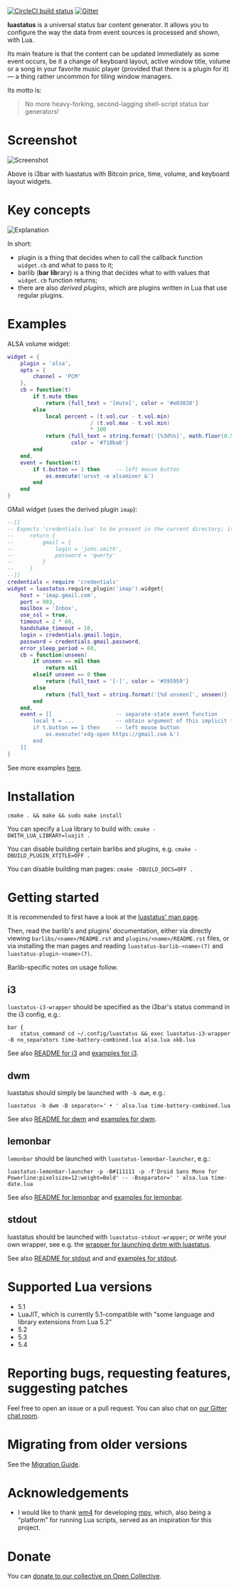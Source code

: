 [![CircleCI build status](https://circleci.com/gh/shdown/luastatus.svg?style=shield)](https://circleci.com/gh/shdown/luastatus)
[![Gitter](https://badges.gitter.im/luastatus/community.svg)](https://gitter.im/luastatus/community)

**luastatus** is a universal status bar content generator. It allows you to configure the way the
data from event sources is processed and shown, with Lua.

Its main feature is that the content can be updated immediately as some event occurs, be it a change
of keyboard layout, active window title, volume or a song in your favorite music player (provided
that there is a plugin for it) — a thing rather uncommon for tiling window managers.

Its motto is:

> No more heavy-forking, second-lagging shell-script status bar generators!

Screenshot
===

![Screenshot](https://user-images.githubusercontent.com/5462697/39099519-092459aa-4685-11e8-94fe-0ac1cf706d82.gif)

Above is i3bar with luastatus with Bitcoin price, time, volume, and keyboard layout widgets.

Key concepts
===

![Explanation](https://user-images.githubusercontent.com/5462697/42400208-5b54f5f2-8179-11e8-9836-70d4e46d5c13.png)

In short:
  * plugin is a thing that decides when to call the callback function `widget.cb` and what to pass to it;
  * barlib (**bar** **lib**rary) is a thing that decides what to with values that `widget.cb` function returns;
  * there are also *derived plugins*, which are plugins written in Lua that use regular plugins.

Examples
===
ALSA volume widget:

```lua
widget = {
    plugin = 'alsa',
    opts = {
        channel = 'PCM'
    },
    cb = function(t)
        if t.mute then
            return {full_text = '[mute]', color = '#e03838'}
        else
            local percent = (t.vol.cur - t.vol.min)
                          / (t.vol.max - t.vol.min)
                          * 100
            return {full_text = string.format('[%3d%%]', math.floor(0.5 + percent)),
                    color = '#718ba6'}
        end
    end,
    event = function(t)
        if t.button == 1 then     -- left mouse button
            os.execute('urxvt -e alsamixer &')
        end
    end
}
```

GMail widget (uses the derived plugin `imap`):

```lua
--[[
-- Expects 'credentials.lua' to be present in the current directory; it may contain, e.g.,
--     return {
--         gmail = {
--             login = 'john.smith',
--             password = 'qwerty'
--         }
--     }
--]]
credentials = require 'credentials'
widget = luastatus.require_plugin('imap').widget{
    host = 'imap.gmail.com',
    port = 993,
    mailbox = 'Inbox',
    use_ssl = true,
    timeout = 2 * 60,
    handshake_timeout = 10,
    login = credentials.gmail.login,
    password = credentials.gmail.password,
    error_sleep_period = 60,
    cb = function(unseen)
        if unseen == nil then
            return nil
        elseif unseen == 0 then
            return {full_text = '[-]', color = '#595959'}
        else
            return {full_text = string.format('[%d unseen]', unseen)}
        end
    end,
    event = [[                    -- separate-state event function
        local t = ...             -- obtain argument of this implicit function
        if t.button == 1 then     -- left mouse button
            os.execute('xdg-open https://gmail.com &')
        end
    ]]
}
```

See more examples [here](https://github.com/shdown/luastatus/tree/master/examples).

Installation
===
`cmake . && make && sudo make install`

You can specify a Lua library to build with: `cmake -DWITH_LUA_LIBRARY=luajit .`

You can disable building certain barlibs and plugins, e.g. `cmake -DBUILD_PLUGIN_XTITLE=OFF .`

You can disable building man pages: `cmake -DBUILD_DOCS=OFF .`

Getting started
===
It is recommended to first have a look at the
[luastatus' man page](https://github.com/shdown/luastatus/blob/master/luastatus/README.rst).

Then, read the barlib's and plugins' documentation, either via directly viewing
`barlibs/<name>/README.rst` and `plugins/<name>/README.rst` files, or via installing the man pages
and reading `luastatus-barlib-<name>(7)` and `luastatus-plugin-<name>(7)`.

Barlib-specific notes on usage follow.

i3
---
`luastatus-i3-wrapper` should be specified as the i3bar's status command in the i3 config, e.g.:
```
bar {
    status_command cd ~/.config/luastatus && exec luastatus-i3-wrapper -B no_separators time-battery-combined.lua alsa.lua xkb.lua
```

See also [README for i3](https://github.com/shdown/luastatus/blob/master/barlibs/i3/README.rst) and
[examples for i3](https://github.com/shdown/luastatus/tree/master/examples/i3).

dwm
---
luastatus should simply be launched with `-b dwm`, e.g.:
```
luastatus -b dwm -B separator=' • ' alsa.lua time-battery-combined.lua
```

See also [README for dwm](https://github.com/shdown/luastatus/blob/master/barlibs/dwm/README.rst)
and [examples for dwm](https://github.com/shdown/luastatus/tree/master/examples/dwm).

lemonbar
--------
`lemonbar` should be launched with `luastatus-lemonbar-launcher`, e.g.:
```
luastatus-lemonbar-launcher -p -B#111111 -p -f'Droid Sans Mono for Powerline:pixelsize=12:weight=Bold' -- -Bseparator=' ' alsa.lua time-date.lua
```

See also
[README for lemonbar](https://github.com/shdown/luastatus/blob/master/barlibs/lemonbar/README.rst)
and [examples for lemonbar](https://github.com/shdown/luastatus/tree/master/examples/lemonbar).

stdout
------
luastatus should be launched with `luastatus-stdout-wrapper`; or write your own wrapper, see e.g.
the [wrapper for launching dvtm with luastatus](https://github.com/shdown/luastatus/blob/master/barlibs/stdout/luastatus-dvtm).

See also
[README for stdout](https://github.com/shdown/luastatus/blob/master/barlibs/stdout/README.rst) and
and [examples for stdout](https://github.com/shdown/luastatus/tree/master/examples/stdout).

Supported Lua versions
===
* 5.1
* LuaJIT, which is currently 5.1-compatible with "some language and library extensions from Lua 5.2"
* 5.2
* 5.3
* 5.4

Reporting bugs, requesting features, suggesting patches
===
Feel free to open an issue or a pull request. You can also chat on [our Gitter chat room](https://gitter.im/luastatus/community).

Migrating from older versions
===
See the [Migration Guide](https://github.com/shdown/luastatus/blob/master/DOCS/MIGRATION_GUIDE.md).

Acknowledgements
===
* I would like to thank [wm4](https://github.com/wm4) for developing [mpv](https://mpv.io), which,
  also being a “platform” for running Lua scripts, served as an inspiration for this project.

Donate
===

You can [donate to our collective on Open Collective](https://opencollective.com/luastatus/donate).
